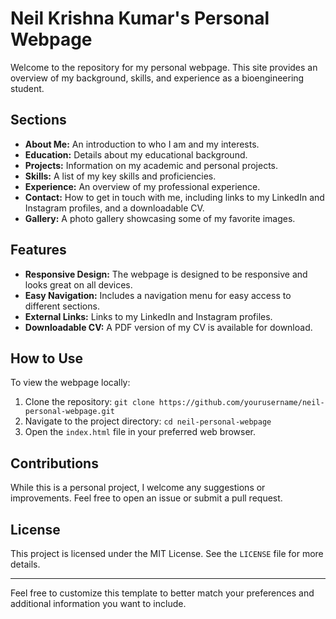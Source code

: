 # Neil Krishna Kumar's Personal Webpage

Welcome to the repository for my personal webpage. This site provides an overview of my background, skills, and experience as a bioengineering student.

## Sections

- **About Me:** An introduction to who I am and my interests.
- **Education:** Details about my educational background.
- **Projects:** Information on my academic and personal projects.
- **Skills:** A list of my key skills and proficiencies.
- **Experience:** An overview of my professional experience.
- **Contact:** How to get in touch with me, including links to my LinkedIn and Instagram profiles, and a downloadable CV.
- **Gallery:** A photo gallery showcasing some of my favorite images.

## Features

- **Responsive Design:** The webpage is designed to be responsive and looks great on all devices.
- **Easy Navigation:** Includes a navigation menu for easy access to different sections.
- **External Links:** Links to my LinkedIn and Instagram profiles.
- **Downloadable CV:** A PDF version of my CV is available for download.

## How to Use

To view the webpage locally:
1. Clone the repository: `git clone https://github.com/yourusername/neil-personal-webpage.git`
2. Navigate to the project directory: `cd neil-personal-webpage`
3. Open the `index.html` file in your preferred web browser.

## Contributions

While this is a personal project, I welcome any suggestions or improvements. Feel free to open an issue or submit a pull request.

## License

This project is licensed under the MIT License. See the `LICENSE` file for more details.

---

Feel free to customize this template to better match your preferences and additional information you want to include.
